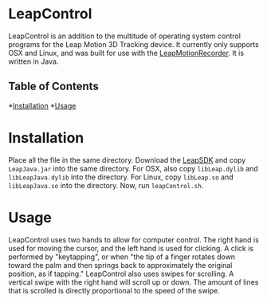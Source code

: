 LeapControl
===========

LeapControl is an addition to the multitude of operating system control programs for the Leap Motion 3D Tracking device. It currently only supports OSX and Linux, and was built for use with the [LeapMotionRecorder](https://github.com/alexanderchan97/LeapMotionRecorder). It is written in Java.

Table of Contents
-----------------
*[Installation](#installation)
*[Usage](#usage)

# <a name="installation"></a>Installation
Place all the file in the same directory. Download the [LeapSDK](https://developer.leapmotion.com) and copy `LeapJava.jar` into the same directory. For OSX, also copy `libLeap.dylib` and `libLeapJava.dylib` into the directory. For Linux, copy `libLeap.so` and `libLeapJava.so` into the directory. Now, run `leapControl.sh`.


# <a name="usage"></a>Usage
LeapControl uses two hands to allow for computer control. The right hand is used for moving the cursor, and the left hand is used for clicking. A click is performed by "keytapping", or when "the tip of a finger rotates down toward the palm and then springs back to approximately the original position, as if tapping."
LeapControl also uses swipes for scrolling. A vertical swipe with the right hand will scroll up or down. The amount of lines that is scrolled is directly proportional to the speed of the swipe.